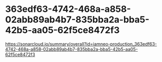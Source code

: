 # 363edf63-4742-468a-a858-02abb89ab4b7-835bba2a-bba5-42b5-aa05-62f5ce8472f3
https://sonarcloud.io/summary/overall?id=iamneo-production_363edf63-4742-468a-a858-02abb89ab4b7-835bba2a-bba5-42b5-aa05-62f5ce8472f3
